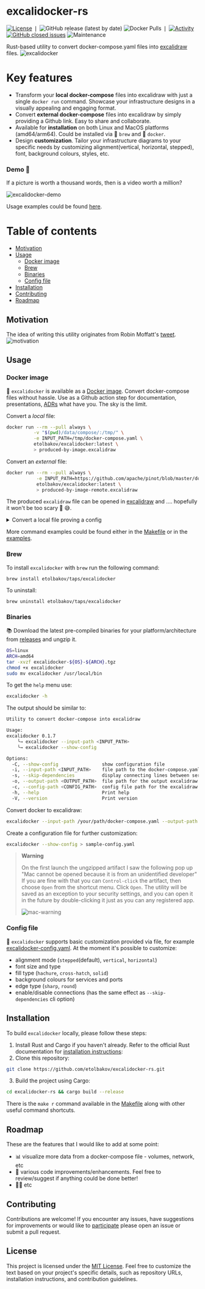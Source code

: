# excalidocker-rs
[![License](https://img.shields.io/badge/license-MIT-blue.svg?style=plastic)](LICENSE)
❘
![GitHub release (latest by date)](https://img.shields.io/github/v/release/etolbakov/excalidocker-rs?style=plastic)
![Docker Pulls](https://img.shields.io/docker/pulls/etolbakov/excalidocker?style=plastic)
❘
[![Activity](https://img.shields.io/github/commit-activity/m/etolbakov/excalidocker-rs?color=brightgreen&style=plastic)](https://github.com/etolbakov/excalidocker-rs/graphs/commit-activity)
[![GitHub closed issues](https://img.shields.io/github/issues-closed/etolbakov/excalidocker-rs?color=brightgreen&style=plastic)](https://github.com/etolbakov/excalidocker-rs/issues?q=is%3Aissue+is%3Aclosed)
![Maintenance](https://img.shields.io/badge/maintenance-actively--developed-brightgreen.svg?style=plastic)

Rust-based utility to convert docker-compose.yaml files into [excalidraw](https://excalidraw.com/) files.
![excalidocker](./data/img/excalidocker-colour-edge.png)

Key features
=================
 - Transform your **local docker-compose** files into excalidraw with just a single `docker run` command. Showcase your infrastructure designs in a visually appealing and engaging format.
 - Convert **external docker-compose** files into excalidraw by simply providing a Github link. Easy to share and collaborate.
 - Available for **installation** on both Linux and MacOS platforms (amd64/arm64). Could be installed via 🍺 `brew` and 🐳 `docker`.
 - Design **customization**. Tailor your infrastructure diagrams to your specific needs by customizing alignment(vertical, horizontal, stepped), font, background colours, styles, etc.

### Demo 🎥 
If a picture is worth a thousand words, then is a video worth a million?

![excalidocker-demo](./data/img/excalidocker017.gif)

Usage examples could be found [here](./data/examples.md).

Table of contents
=================
<!--ts-->
   * [Motivation](#motivation)
   * [Usage](#usage)
      * [Docker image](#docker-image)
      * [Brew](#brew)
      * [Binaries](#binaries)
      * [Config file](#config-file)
   * [Installation](#installation)
   * [Contributing](#contributing)
   * [Roadmap](#roadmap)
<!--te-->

## Motivation
The idea of writing this utility originates from Robin Moffatt's [tweet](https://twitter.com/rmoff/status/1659214185220423685).
![motivation](./data/img/motivation.png)

## Usage
### Docker image
🐳 `excalidocker` is available as a [Docker image](https://hub.docker.com/r/etolbakov/excalidocker/tags).
Convert docker-compose files without hassle. Use as a Github action step for documentation, presentations, [ADRs](https://adr.github.io/) what have you.
The sky is the limit. 

Convert a _local_ file:

 ```sh
docker run --rm --pull always \
           -v "$(pwd)/data/compose/:/tmp/" \
           -e INPUT_PATH=/tmp/docker-compose.yaml \
           etolbakov/excalidocker:latest \
           > produced-by-image.excalidraw
```

Convert an _external_ file:

```sh
docker run --rm --pull always \
           -e INPUT_PATH=https://github.com/apache/pinot/blob/master/docker/images/pinot/docker-compose.yml \
           etolbakov/excalidocker:latest \
           > produced-by-image-remote.excalidraw
```

The produced `excalidraw` file can be opened in [excalidraw](https://excalidraw.com/) and .... hopefully it won't be too scary 👻 😅.

<details>
  <summary>Convert a local file proving a config</summary>
  
  The command below shows how to pass the config file for additional customization

  ```sh
   docker run --rm --pull always \
             -v "$(pwd)/data/compose/:/tmp/" \
             -v "$(pwd)/excalidocker-config.yaml:/tmp/excalidocker-config.yaml" \
             -e INPUT_PATH=/tmp/docker-compose.yaml \
             -e CONFIG_PATH=/tmp/excalidocker-config.yaml \
             etolbakov/excalidocker:latest \
             > produced-by-image-config-deps.excalidraw
  ```
</details>

More command examples could be found either in the [Makefile](/Makefile) or in the [examples](./data/examples.md).
### Brew
To install `excalidocker` with `brew` run the following command: 
```
brew install etolbakov/taps/excalidocker
```
To uninstall:
```
brew uninstall etolbakov/taps/excalidocker
```

### Binaries
📚 Download the latest pre-compiled binaries for your platform/architecture from [releases](https://github.com/etolbakov/excalidocker-rs/releases) and ungzip it.

```sh
OS=linux
ARCH=amd64
tar -xvzf excalidocker-${OS}-${ARCH}.tgz
chmod +x excalidocker
sudo mv excalidocker /usr/local/bin
```

To get the `help` menu use:
```sh
excalidocker -h
```
The output should be similar to:
```sh
Utility to convert docker-compose into excalidraw

Usage: 
excalidocker 0.1.7
    ╰→ excalidocker --input-path <INPUT_PATH>
    ╰→ excalidocker --show-config

Options:
  -C, --show-config                show configuration file
  -i, --input-path <INPUT_PATH>    file path to the docker-compose.yaml
  -s, --skip-dependencies          display connecting lines between services; if `true` then only service without the lines are rendered
  -o, --output-path <OUTPUT_PATH>  file path for the output excalidraw file. By default the file content is sent to console output
  -c, --config-path <CONFIG_PATH>  config file path for the excalidraw [default: excalidocker-config.yaml]
  -h, --help                       Print help
  -V, --version                    Print version
```
Convert docker to excalidraw:
```sh
excalidocker --input-path /your/path/docker-compose.yaml --output-path /your/path/result.excalidraw
```
Create a configuration file for further customization:
```sh
excalidocker --show-config > sample-config.yaml
```

> **Warning**
>
> On the first launch the ungzipped artifact I saw the following pop up
> "Mac cannot be opened because it is from an unidentified developer"
> If you are fine with that you can `Control-click` the artifact, then choose `Open` from the shortcut menu.
> Click `Open`. The utility will be saved as an exception to your security settings,
> and you can open it in the future by double-clicking it just as you can any registered app.
>
> ![mac-warning](./data/img/mac-warning.png)

### Config file
🎨 `excalidocker` supports basic customization provided via file, for example [excalidocker-config.yaml](./excalidocker-config.yaml).
At the moment it's possible to customize:
 - alignment mode (`stepped`(default), `vertical`, `horizontal`)
 - font size and type
 - fill type (`hachure`, `cross-hatch`, `solid`) 
 - background colours for services and ports
 - edge type (`sharp`, `round`)
 - enable/disable connections (has the same effect as `--skip-dependencies` cli option)

## Installation
To build `excalidocker` locally, please follow these steps:

1. Install Rust and Cargo if you haven't already. Refer to the official Rust documentation for [installation instructions](https://www.rust-lang.org/tools/install):
2. Clone this repository:
```sh
git clone https://github.com/etolbakov/excalidocker-rs.git
```
3. Build the project using Cargo:
```sh
cd excalidocker-rs && cargo build --release
```
There is the `make r` command available in the [Makefile](/Makefile) along with other useful command shortcuts.

## Roadmap
These are the features that I would like to add at some point:
- 📊 visualize more data from a docker-compose file - volumes, network, etc
- 🦀 various code improvements/enhancements. Feel free to review/suggest if anything could be done better!
- 👨‍💻 etc

## Contributing

Contributions are welcome! If you encounter any issues, have suggestions for improvements or would like to [participate](https://github.com/etolbakov/excalidocker-rs/issues) please open an issue or submit a pull request.

## License

This project is licensed under the [MIT License](./LICENSE).
Feel free to customize the text based on your project's specific details, such as repository URLs, installation instructions, and contribution guidelines.
